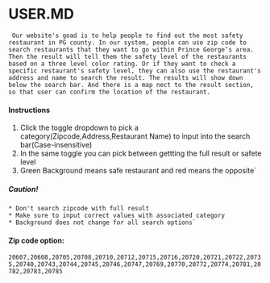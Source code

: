 USER.MD
===========

` Our website's goad is to help people to find out the most safety restaurant in PG county. In our system, people can use zip code to search restaurants that they want to go within Prince George’s area. Then the result will tell them the safety level of the restaurants based on a three level color rating. Or if they want to check a specific restaurant's safety level, they can also use the restaurant's address and name to search the result. The results will show down below the search bar. And there is a map nect to the result section, so that user can confirm the location of the restaurant.` 

#### Instructions

1. Click the toggle dropdown to pick a category(Zipcode,Address,Restaurant Name) to input into the search bar(Case-insensitive)
2. In the same toggle you can pick between gettting the full result or safete level
3. Green Background means safe restaurant and red means the opposite` 

##### Caution!
    * Don't search zipcode with full result
    * Make sure to input correct values with associated category
    * Background does not change for all search options` 

 #### Zip code option: 
 
 `20607,20608,20705,20708,20710,20712,20715,20716,20720,20721,20722,20735,20740,20743,20744,20745,20746,20747,20769,20770,20772,20774,20781,20782,20783,20785` 


